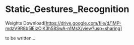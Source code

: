 # Static_Gestures_Recognition

Weights Download[https://drive.google.com/file/d/1MP-mdzV9R8b5lEizOlK3h58SwA-n1MsX/view?usp=sharing]

to be written...
